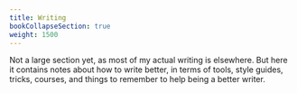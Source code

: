 ```yaml
---
title: Writing
bookCollapseSection: true
weight: 1500
---
```


Not a large section yet, as most of my actual writing is elsewhere. But here it 
contains notes about how to write better, in terms of tools, style guides, 
tricks, courses, and things to remember to help being a better writer.
